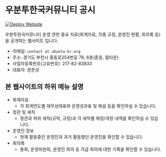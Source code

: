 # 우분투한국커뮤니티 공시

[![Deploy Website](https://github.com/ubuntu-kr/disclosures.ubuntu-kr.org/actions/workflows/deploy.yml/badge.svg)](https://github.com/ubuntu-kr/disclosures.ubuntu-kr.org/actions/workflows/deploy.yml)

우분투한국커뮤니티 운영 관련 중요 자료(회계자료, 각종 규정, 운영진 현황, 회의록 등)을 공개하는 웹사이트 입니다.

- 이메일: `contact at ubuntu-kr.org`
- 주소: 경기도 부천시 중동로254번길 78, 6층(중동, 필타운)
- 사업자등록번호(고유번호): 217-82-83833
- 대표자: 문준상

## 본 웹사이트의 하위 메뉴 설명

- 회계자료
    - 각 회계연도별 재무상태표와 운영성과표 및 해설 등을 확인하실 수 있습니다.
- 정관 및 세칙
    - 정관과 하위 세칙(규약, 규정)과 각 세칙별 제정/개정 내역을 확인하실 수 있습니다.
- 운영진 정보
    - 현재 활동중인 운영진과 과거 활동했던 운영진을 확인할 수 있습니다.
- 회의록
    - 총회, 운영위원회, 운영진 회의 등 각급 회의에 대한 기록을 확인할 수 있습니다.

